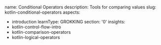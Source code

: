 name: Conditional Operators
description: Tools for comparing values
slug: kotlin-conditional-operators
aspects:
  - introduction
learnType: GROKKING
section: '0'
insights:
  - kotlin-control-flow-intro
  - kotlin-comparison-operators
  - kotlin-logical-operators
